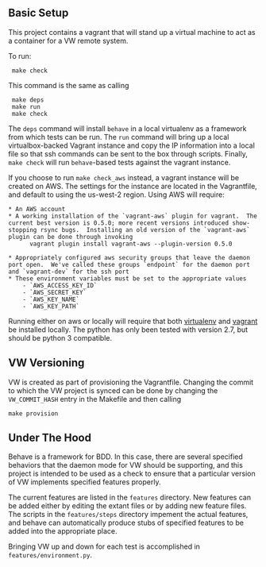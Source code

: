 Basic Setup
-----------

This project contains a vagrant that will stand up a virtual machine to act as a container for a VW remote system.

To run:

     make check

This command is the same as calling

     make deps
     make run
     make check

The `deps` command will install `behave` in a local virtualenv as a framework from which tests can be run.  The `run` command will bring up a local virtualbox-backed Vagrant instance and copy the IP information into a local file so that ssh commands can be sent to the box through scripts.  Finally, `make check` will run `behave`-based tests against the vagrant instance.

If you choose to run `make check_aws` instead, a vagrant instance will be created on AWS.  The settings for the instance are located in the Vagrantfile, and default to using the us-west-2 region.  Using AWS will require:
 
    * An AWS account
    * A working installation of the `vagrant-aws` plugin for vagrant.  The current best version is 0.5.0; more recent versions introduced show-stopping rsync bugs.  Installing an old version of the `vagrant-aws` plugin can be done through invoking
          vagrant plugin install vagrant-aws --plugin-version 0.5.0

    * Appropriately configured aws security groups that leave the daemon port open.  We've called these groups `endpoint` for the daemon port and `vagrant-dev` for the ssh port
    * These environment variables must be set to the appropriate values
        - `AWS_ACCESS_KEY_ID`
        - `AWS_SECRET_KEY`
        - `AWS_KEY_NAME` 
        - `AWS_KEY_PATH`

Running either on aws or locally will require that both [virtualenv](https://pypi.python.org/pypi/virtualenv) and [vagrant](https://www.vagrantup.com) be installed locally.  The python has only been tested with version 2.7, but should be python 3 compatible.

VW Versioning
-------------

VW is created as part of provisioning the Vagrantfile.  Changing the commit to which the VW project is synced can be done by changing the `VW_COMMIT_HASH` entry in the Makefile and then calling 

    make provision

Under The Hood
--------------
Behave is a framework for BDD.  In this case, there are several specified behaviors that the daemon mode for VW should be supporting, and this project is intended to be used as a check to ensure that a particular version of VW implements specified features properly.

The current features are listed in the `features` directory.  New features can be added either by editing the extant files or by adding new feature files.  The scripts in the `features/steps` directory impement the actual features, and behave can automatically produce stubs of specified features to be added into the appropriate place.

Bringing VW up and down for each test is accomplished in `features/environment.py`.